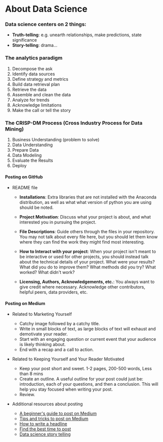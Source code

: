 # About Data Science

### Data science centers on 2 things:

- **Truth-telling**: e.g. unearth relationships, make predictions, state significance
- **Story-telling**: drama...

### The analytics paradigm

1. Decompose the ask
2. Identify data sources
3. Define strategy and metrics
4. Build data retrieval plan 
5. Retrieve the data
6. Assemble and clean the data
7. Analyze for trends
8. Acknowledge limitations
9. Make the call or tell the story

### The CRISP-DM Process (Cross Industry Process for Data Mining)

1. Business Understanding (problem to solve)
2. Data Understanding
3. Prepare Data
4. Data Modeling
5. Evaluate the Results
6. Deploy

#### Posting on GitHub

- README file

  - **Installations**: Extra libraries that are not installed with the Anaconda distribution, as well as what what version of python you are using should be noted.

  - **Project Motivation**: Discuss what your project is about, and what interested you in pursuing the project.

  - **File Descriptions**: Guide others through the files in your repository. You may not talk about every file here, but you should let them know where they can find the work they might find most interesting.

  - **How to Interact with your project**: When your project isn't meant to be interactive or used for other projects, you should instead talk about the technical details of your project. What were your results? What did you do to improve them? What methods did you try? What worked? What didn't work?

  - **Licensing, Authors, Acknowledgements, etc.**: You always want to give credit where necessary. Acknowledge other contributors, helpful peers, data providers, etc.

#### Posting on Medium

- Related to Marketing Yourself

  - Catchy image followed by a catchy title.
  - Write in small blocks of text, as large blocks of text will exhaust and demotivate your reader.
  - Start with an engaging question or current event that your audience is likely thinking about.
  - End with a recap and a call to action.

- Related to Keeping Yourself and Your Reader Motivated

  - Keep your post short and sweet. 1-2 pages, 200-500 words, Less than 8 mins
  - Create an outline. A useful outline for your post could just be: introduction, each of your questions, and then a conclusion. This will help you stay focused when writing your post.
  - Review.

- Additional resources about posting

  - [A beginner's guide to post on Medium](https://blog.hubspot.com/marketing/how-to-use-medium)
  - [Tips and tricks to post on Medium](https://blog.medium.com/tips-and-tricks-for-medium-writers-1d79498101c3)
  - [How to write a headline](https://medium.com/the-mission/this-new-data-will-make-you-rethink-how-you-write-headlines-751358f6639a)
  - [Find the best time to post](https://blog.bufferapp.com/best-time-to-tweet-post-to-facebook-send-emails-publish-blogposts)
  - [Data science story telling](https://www.analyticsvidhya.com/blog/2017/10/art-story-telling-data-science/)
